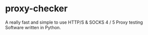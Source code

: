 # proxy-checker
A really fast and simple to use HTTP/S &amp; SOCKS 4 / 5 Proxy testing Software written in Python.
